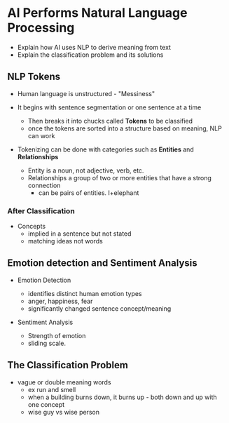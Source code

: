 # AI Performs Natural Language Processing
- Explain how AI uses NLP to derive meaning from text
- Explain the classification problem and its solutions

## NLP Tokens
- Human language is unstructured - "Messiness"
- It begins with sentence segmentation or one sentence at a time
    - Then breaks it into chucks called **Tokens** to be classified
    - once the tokens are sorted into a structure based on meaning, NLP can work

- Tokenizing can be done with categories such as **Entities** and **Relationships**
    - Entity is a noun, not adjective, verb, etc.
    - Relationships a group of two or more entities that have a strong connection
        - can be pairs of entities. I+elephant

###  After Classification
- Concepts
    - implied in a sentence but not stated 
    - matching ideas not words

## Emotion detection and Sentiment Analysis
- Emotion Detection 
    - identifies distinct human emotion types
    - anger, happiness, fear
    - significantly changed sentence concept/meaning

- Sentiment Analysis
    - Strength of emotion
    - sliding scale.

## The Classification Problem
- vague or double meaning words
    - ex run and smell
    - when a building burns down, it burns up - both down and up with one concept
    - wise guy vs wise person
    